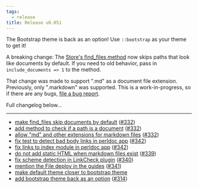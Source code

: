```yaml
---
tags:
  - release
title: Release v0.051
---
```


The Bootstrap theme is back as an option! Use `::bootstrap` as your theme to get it!

A breaking change: The [Store's find_files method](/pod/Statocles/Store/File.html#find_files)
now skips paths that look like documents by default. If you need to old behavior,
pass in `include_documents => 1` to the method.

That change was made to support ".md" as a document file extension. Previously, only
".markdown" was supported. This is a work-in-progress, so if there are any bugs,
[file a bug report](http://github.com/preaction/Statocles/issues).

Full changelog below...

---

* [make find_files skip documents by default](https://github.com/preaction/Statocles/commit/9a1691fc30d153f6b571b89b6df35e1762e96451) ([#332](https://github.com/preaction/Statocles/issues/332))
* [add method to check if a path is a document](https://github.com/preaction/Statocles/commit/14deef0bf1ebbcb74c4d0ced76f78ea40fb5c109) ([#332](https://github.com/preaction/Statocles/issues/332))
* [allow "md" and other extensions for markdown files](https://github.com/preaction/Statocles/commit/e6314ba56aed6eda02286aa2943e4158f0b4035f) ([#332](https://github.com/preaction/Statocles/issues/332))
* [fix test to detect bad body links in perldoc app](https://github.com/preaction/Statocles/commit/ad025e80713fa937a389bb1294152b33632a3fe7) ([#342](https://github.com/preaction/Statocles/issues/342))
* [fix links to index module in perldoc app](https://github.com/preaction/Statocles/commit/65f818c821a7a71d808c8ba6cb1969422e7e7b80) ([#342](https://github.com/preaction/Statocles/issues/342))
* [do not add static HTML when markdown files exist](https://github.com/preaction/Statocles/commit/0047778be7ded228d40881122c1eb57dd3f85ff5) ([#339](https://github.com/preaction/Statocles/issues/339))
* [fix scheme detection in LinkCheck plugin](https://github.com/preaction/Statocles/commit/4905e41ab029eeacf714a3a1d77a7c3653869e4a) ([#340](https://github.com/preaction/Statocles/issues/340))
* [mention the File deploy in the guides](https://github.com/preaction/Statocles/commit/1983ea50127c3e0f238df26cda75182216748fd3) ([#341](https://github.com/preaction/Statocles/issues/341))
* [make default theme closer to bootstrap theme](https://github.com/preaction/Statocles/commit/0e74aa5a9f980c1a21f472f45cd120c4833f19de)
* [add bootstrap theme back as an option](https://github.com/preaction/Statocles/commit/9e259e6ebb448d13ffb300319b7af02530163e5f) ([#314](https://github.com/preaction/Statocles/issues/314))
